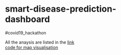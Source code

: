 # smart-disease-prediction-dashboard
#covid19_hackathon

All the anaysis are listed in the [link](https://www.kaggle.com/debabrata1234/covid-19-case-study-analysis-viz-comparisons?scriptVersionId=31758801)<br>
[code for map visualisation](https://www.kaggleusercontent.com/kf/31758801/eyJhbGciOiJkaXIiLCJlbmMiOiJBMTI4Q0JDLUhTMjU2In0..3SiAXADrHMvWBpUKReYVqQ.uuyiz_IRiNExoeui0WrEmUSDbwH0dU0G3FKBxtHNhuvPFm49ByABlpsodvlkHuSpMuG3NNr8ZDLQ8ZmcX4Q_HqgA2QZNikTh-dvbsvOBl3LQnQIV4X5pnMm1kORZ_6ukaqdQBoEo7PIJhkf_5vmNJzOvUkyATL854Lye7BpO7kkKJ0Y5qf2ECJql_E4eXg1e2RuC4bzWFDxGetXU3VvrpGpvaEI6DcXzPFu_HGLqRsOBDDAyO2q8UuKUgyxRP6A_ksEUkNbh7Afng-fLrikPbpAbFUISt53TeC7qW3Yr9d1LDasjZmXPLJ7Rp60crunZFPBkLXZeDzWNmnMr6FH7P6R_7HUpqitS7JnjW_hgBDucuf7PXwVZN4Y2PIqg-ndZTJUtnxIjIVzxr7gKZs4Ws75jPuYfZyF7JbUO7A4EZa8Sxw-EnryWtuBaT_wf9FhpEGWxmY_UfqLr7ytHuDkpg8V7HzN0z4IZ_5OaaMTVo9KjZIM4hbBlUNcDvlJQkKqAaDFp9H-VOL7ujC-2tHI1mH9iD8rTFZlDlXCixedkj5scyjowV02xbufKrV2-tuCGmAJGH6akUpzWmfgUgHp8IM1Oa3bhUDo-b31_UtcYrFdWHAnyImfBt_MGmcQkj1jJTqlouJtmngI8NgjEncjavYgvaDafD1-8tUk6xi2cgd6yU5I98zCa0PMF-nmRgXq-CE1e0PyoTyHgZ50R0yPbRg.Pk9lhvbrpouqoug4kjBNWw/__results__.html#Visualization-on-Map)

